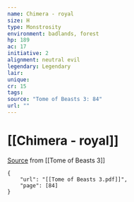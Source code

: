 ```yaml
---
name: Chimera - royal
size: H
type: Monstrosity
environment: badlands, forest
hp: 189
ac: 17
initiative: 2
alignment: neutral evil
legendary: Legendary
lair: 
unique: 
cr: 15
tags: 
source: "Tome of Beasts 3: 84"
url: ""
---
```

# [[Chimera - royal]]

[Source](zotero://open-pdf/library/items/BLGR9HVR?page=84) from [[Tome of Beasts 3]]

```pdf
{
	"url": "[[Tome of Beasts 3.pdf]]",
	"page": [84]
}
```

